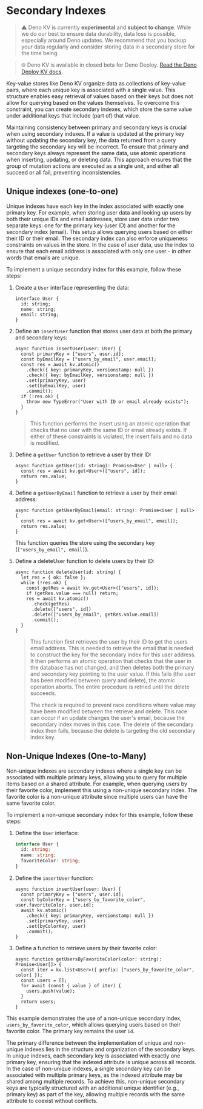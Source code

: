 # Secondary Indexes

> ⚠️ Deno KV is currently **experimental** and **subject to change**. While we do
> our best to ensure data durability, data loss is possible, especially around
> Deno updates. We recommend that you backup your data regularly and consider
> storing data in a secondary store for the time being.

> 🌐 Deno KV is available in closed beta for Deno Deploy.
> [Read the Deno Deploy KV docs](/deploy/manual/kv).

Key-value stores like Deno KV organize data as collections of key-value pairs,
where each unique key is associated with a single value. This structure enables
easy retrieval of values based on their keys but does not allow for querying
based on the values themselves. To overcome this constraint, you can create
secondary indexes, which store the same value under additional keys that include
(part of) that value.

Maintaining consistency between primary and secondary keys is crucial when using
secondary indexes. If a value is updated at the primary key without updating the
secondary key, the data returned from a query targeting the secondary key will
be incorrect. To ensure that primary and secondary keys always represent the
same data, use atomic operations when inserting, updating, or deleting data.
This approach ensures that the group of mutation actions are executed as a
single unit, and either all succeed or all fail, preventing inconsistencies.

## Unique indexes (one-to-one)

Unique indexes have each key in the index associated with exactly one primary
key. For example, when storing user data and looking up users by both their
unique IDs and email addresses, store user data under two separate keys: one for
the primary key (user ID) and another for the secondary index (email). This
setup allows querying users based on either their ID or their email. The
secondary index can also enforce uniqueness constraints on values in the store.
In the case of user data, use the index to ensure that each email address is
associated with only one user - in other words that emails are unique.

To implement a unique secondary index for this example, follow these steps:

1. Create a `User` interface representing the data:

   ```tsx
   interface User {
     id: string;
     name: string;
     email: string;
   }
   ```

2. Define an `insertUser` function that stores user data at both the primary and
   secondary keys:

   ```tsx,ignore
   async function insertUser(user: User) {
     const primaryKey = ["users", user.id];
     const byEmailKey = ["users_by_email", user.email];
     const res = await kv.atomic()
       .check({ key: primaryKey, versionstamp: null })
       .check({ key: byEmailKey, versionstamp: null })
       .set(primaryKey, user)
       .set(byEmailKey, user)
       .commit();
     if (!res.ok) {
       throw new TypeError("User with ID or email already exists");
     }
   }
   ```

   > This function performs the insert using an atomic operation that checks
   > that no user with the same ID or email already exists. If either of these
   > constraints is violated, the insert fails and no data is modified.

3. Define a `getUser` function to retrieve a user by their ID:

   ```tsx,ignore
   async function getUser(id: string): Promise<User | null> {
     const res = await kv.get<User>(["users", id]);
     return res.value;
   }
   ```

4. Define a `getUserByEmail` function to retrieve a user by their email address:

   ```tsx,ignore
   async function getUserByEmail(email: string): Promise<User | null> {
     const res = await kv.get<User>(["users_by_email", email]);
     return res.value;
   }
   ```

   This function queries the store using the secondary key
   (`["users_by_email", email]`).

5. Define a deleteUser function to delete users by their ID:

   ```tsx,ignore
   async function deleteUser(id: string) {
     let res = { ok: false };
     while (!res.ok) {
       const getRes = await kv.get<User>(["users", id]);
       if (getRes.value === null) return;
       res = await kv.atomic()
         .check(getRes)
         .delete(["users", id])
         .delete(["users_by_email", getRes.value.email])
         .commit();
     }
   }
   ```

   <!-- deno-fmt-ignore -->
   > This function first retrieves the user by their ID to get the users email
   > address. This is needed to retrieve the email that is needed to construct
   > the key for the secondary index for this user address. It then performs an
   > atomic operation that checks that the user in the database has not changed,
   > and then deletes both the primary and secondary key pointing to the user
   > value. If this fails (the user has been modified between query and delete),
   > the atomic operation aborts. The entire procedure is retried until the
   > delete succeeds.
   > 
   > The check is required to prevent race conditions where
   > value may have been modified between the retrieve and delete. This race can
   > occur if an update changes the user's email, because the secondary index
   > moves in this case. The delete of the secondary index then fails, because
   > the delete is targeting the old secondary index key.

## Non-Unique Indexes (One-to-Many)

Non-unique indexes are secondary indexes where a single key can be associated
with multiple primary keys, allowing you to query for multiple items based on a
shared attribute. For example, when querying users by their favorite color,
implement this using a non-unique secondary index. The favorite color is a
non-unique attribute since multiple users can have the same favorite color.

To implement a non-unique secondary index for this example, follow these steps:

1. Define the `User` interface:

   ```ts
   interface User {
     id: string;
     name: string;
     favoriteColor: string;
   }
   ```

2. Define the `insertUser` function:

   <!-- deno-fmt-ignore -->
   ```ts,ignore
   async function insertUser(user: User) {
     const primaryKey = ["users", user.id];
     const byColorKey = ["users_by_favorite_color", user.favoriteColor, user.id];
     await kv.atomic()
       .check({ key: primaryKey, versionstamp: null })
       .set(primaryKey, user)
       .set(byColorKey, user)
       .commit();
   }
   ```

3. Define a function to retrieve users by their favorite color:

   ```ts,ignore
   async function getUsersByFavoriteColor(color: string): Promise<User[]> {
     const iter = kv.list<User>({ prefix: ["users_by_favorite_color", color] });
     const users = [];
     for await (const { value } of iter) {
       users.push(value);
     }
     return users;
   }
   ```

This example demonstrates the use of a non-unique secondary index,
`users_by_favorite_color`, which allows querying users based on their favorite
color. The primary key remains the user `id`.

The primary difference between the implementation of unique and non-unique
indexes lies in the structure and organization of the secondary keys. In unique
indexes, each secondary key is associated with exactly one primary key, ensuring
that the indexed attribute is unique across all records. In the case of
non-unique indexes, a single secondary key can be associated with multiple
primary keys, as the indexed attribute may be shared among multiple records. To
achieve this, non-unique secondary keys are typically structured with an
additional unique identifier (e.g., primary key) as part of the key, allowing
multiple records with the same attribute to coexist without conflicts.
